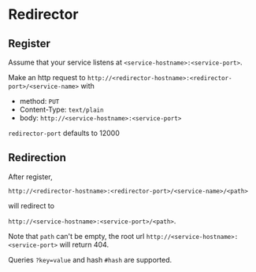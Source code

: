 # Redirector

## Register

Assume that your service listens at `<service-hostname>:<service-port>`.

Make an http request to `http://<redirector-hostname>:<redirector-port>/<service-name>` with

- method: `PUT`
- Content-Type: `text/plain`
- body: `http://<service-hostname>:<service-port>`

`redirector-port` defaults to 12000

## Redirection

After register,

`http://<redirector-hostname>:<redirector-port>/<service-name>/<path>`

will redirect to

`http://<service-hostname>:<service-port>/<path>`.

Note that `path` can't be empty, the root url `http://<service-hostname>:<service-port>` will return 404.

Queries `?key=value` and hash `#hash` are supported.
